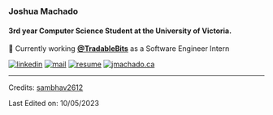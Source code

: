 ### Joshua Machado

#### 3rd year Computer Science Student at the University of Victoria.

🏢 Currently working **[@TradableBits](https://github.com/tradablebits)** as a Software Engineer Intern

[![linkedin](https://img.shields.io/badge/linkedin-%230077B5.svg)](https://linkedin.com/in/josh-machado)
[![mail](https://img.shields.io/badge/gmail-D14836)](mailto:joshomac505@gmail.com)
[![resume](https://img.shields.io/badge/resume-%23#FFFF00.svg)](https://jmachado.ca/Joshua%20Machado%20Resume.pdf)
[![jmachado.ca](https://img.shields.io/badge/website-jmachado.ca-black)](https://jmachado.ca)



<!--END_SECTION:waka-->
-----
Credits: [sambhav2612](https://github.com/sambhav2612)

Last Edited on: 10/05/2023
